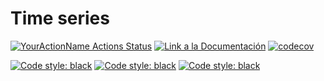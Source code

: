 # Time series 



[![YourActionName Actions Status](https://github.com/fralfaro/python_project/actions/workflows/github-actions-demo.yml/badge.svg)](https://github.com/fralfaro/python_project/actions)
<a href="https://fralfaro.github.io/python_project/"><img alt="Link a la Documentación" src="https://img.shields.io/badge/docs-link-brightgreen"></a>
[![codecov](https://codecov.io/gh/fralfaro/python_project/branch/master/graph/badge.svg)](https://codecov.io/gh/fralfaro/python_project)


<a href="https://github.com/psf/black"><img alt="Code style: black" src="https://img.shields.io/badge/static--analysis-black%20flake8%20mypy-black"></a>
<a href="https://github.com/psf/black"><img alt="Code style: black" src="https://img.shields.io/badge/testing-pytest-black"></a>
<a href="https://github.com/psf/black"><img alt="Code style: black" src="https://img.shields.io/badge/documentation-sphinx-black"></a>







